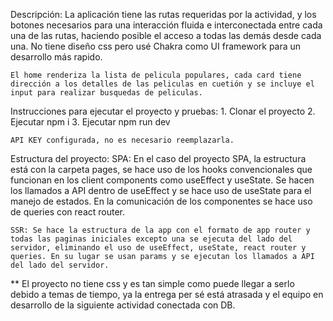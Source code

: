 Descripción:
La aplicación tiene las rutas requeridas por la actividad, y los botones necesarios para una interacción fluida e interconectada entre cada una de las rutas, haciendo posible el acceso a todas las demás desde cada una. No tiene diseño css pero usé Chakra como UI framework para un desarrollo más rapido.

    El home renderiza la lista de pelicula populares, cada card tiene dirección a los detalles de las peliculas en cuetión y se incluye el input para realizar busquedas de peliculas.

Instrucciones para ejecutar el proyecto y pruebas: 1. Clonar el proyecto 2. Ejecutar npm i 3. Ejecutar npm run dev

    API KEY configurada, no es necesario reemplazarla.

Estructura del proyecto:
SPA: En el caso del proyecto SPA, la estructura está con la carpeta pages, se hace uso de los hooks convencionales que funcionan en los client components como useEffect y useState. Se hacen los llamados a API dentro de useEffect y se hace uso de useState para el manejo de estados. En la comunicación de los componentes se hace uso de queries con react router.

    SSR: Se hace la estructura de la app con el formato de app router y todas las paginas iniciales excepto una se ejecuta del lado del servidor, eliminando el uso de useEffect, useState, react router y queries. En su lugar se usan params y se ejecutan los llamados a API del lado del servidor.

\*\* El proyecto no tiene css y es tan simple como puede llegar a serlo debido a temas de tiempo, ya la entrega per sé está atrasada y el equipo en desarrollo de la siguiente actividad conectada con DB.
